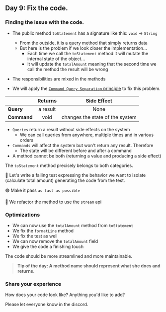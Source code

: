 ## Day 9: Fix the code.

### Finding the issue with the code.

- The public method `toStatement` has a signature like this: `void` -> `String`
  - From the outside, it is a query method that simply returns data
  - But here is the problem if we look closer the implementation...
    - Each time we call the `toStatement` method it will mutate the internal state of the object...
    - It will update the `totalAmount` meaning that the second time we call the method the result will be wrong

- The responsibilities are mixed in the methods
- We will apply the [`Command Query Separation` principle](https://xtrem-tdd.netlify.app/Flavours/Design/command-query-separation) to fix this problem.

|             | Returns  |           Side Effect           |
|-------------|:--------:|:-------------------------------:|
| **Query**   | a result |              None               |
| **Command** |   void   | changes the state of the system |

- `Queries` return a result without side effects on the system
  - We can call queries from anywhere, multiple times and in various orders
- `Commands` will affect the system but won't return any result. Therefore
  - The state will be different before and after a command
- A method cannot be both (returning a value and producing a side effect)

The `toStatement` method precisely belongs to both categories.

🔴 Let's write a failing test expressing the behavior we want to isolate (calculate total amount)
generating the code from the test.

🟢 Make it pass `as fast as possible`

🔵 We refactor the method to use the `stream` api

### Optimizations

- We can now use the `totalAmount` method from `toStatement`
- We fix the `formatLine` method
- We fix the test as well
- We can now remove the `totalAmount` field
- We give the code a finishing touch

The code should be more streamlined and more maintainable.

>**Tip of the day: A method name should represent what she does and returns.**

### Share your experience

How does your code look like? Anything you'd like to add?

Please let everyone know in the discord.
